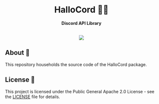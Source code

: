 <div align="center">
  <br />
  <h1>HalloCord 🧑‍🍳</h1>
  <strong>Discord API Library</strong>
  <br />
  <br />
  <p>
    <a href="https://www.typescriptlang.org/" target="_blank"><img src="https://img.shields.io/badge/-TypeScript-000?style=for-the-badge&logo=typescript"></a>
  </p>
</div>

## About 📘

This repository households the source code of the HalloCord package.

## License 📜

This project is licensed under the Public General Apache 2.0 License - see the [LICENSE](LICENSE) file for details.
